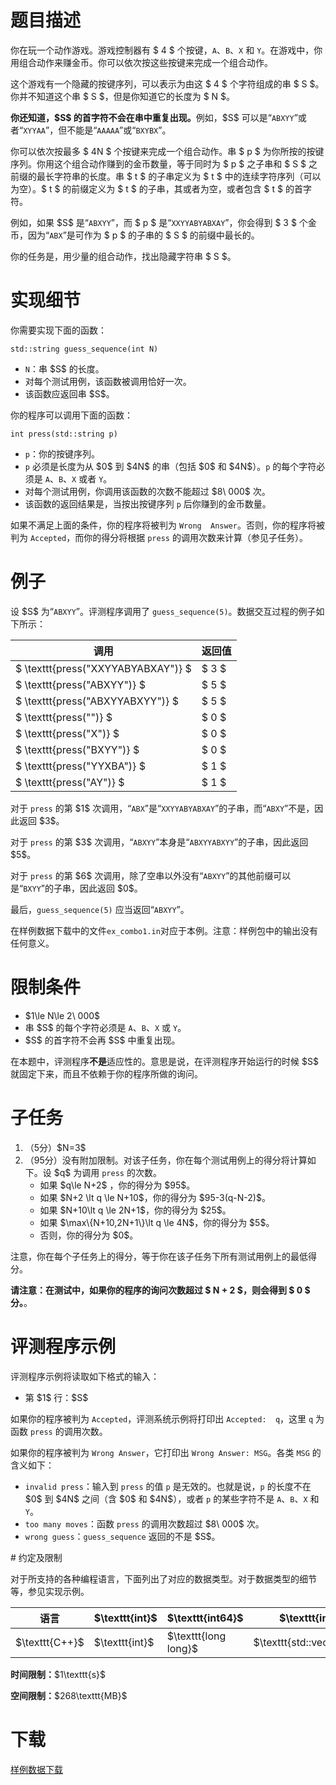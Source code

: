 # 题目描述

<p>你在玩一个动作游戏。游戏控制器有 $ 4 $ 个按键，<code>A</code>、<code>B</code>、<code>X</code> 和 <code>Y</code>。在游戏中，你用组合动作来赚金币。你可以依次按这些按键来完成一个组合动作。</p>
<p>这个游戏有一个隐藏的按键序列，可以表示为由这 $ 4 $ 个字符组成的串 $ S $。你并不知道这个串 $ S $，但是你知道它的长度为 $ N $。</p>
<p><strong>你还知道，$S$ 的首字符不会在串中重复出现。</strong>例如，$S$ 可以是“<code>ABXYY</code>”或者“<code>XYYAA</code>”，但不能是“<code>AAAAA</code>”或“<code>BXYBX</code>”。</p>
<p>你可以依次按最多 $ 4N $ 个按键来完成一个组合动作。串 $ p $ 为你所按的按键序列。你用这个组合动作赚到的金币数量，等于同时为 $ p $ 之子串和 $ S $ 之前缀的最长字符串的长度。串 $ t $ 的子串定义为 $ t $ 中的连续字符序列（可以为空）。$ t $ 的前缀定义为 $ t $ 的子串，其或者为空，或者包含 $ t $ 的首字符。</p>
<p>例如，如果 $S$ 是“<code>ABXYY</code>”，而 $ p $ 是“<code>XXYYABYABXAY</code>”，你会得到 $ 3 $ 个金币，因为“<code>ABX</code>”是可作为 $ p $ 的子串的 $ S $ 的前缀中最长的。</p>
<p>你的任务是，用少量的组合动作，找出隐藏字符串 $ S $。</p>

# 实现细节


<p>你需要实现下面的函数：</p>
<pre><code class="sh_cpp">std::string guess_sequence(int N)</code></pre>
<ul><li><code>N</code>：串 $S$ 的长度。</li>
<li>对每个测试用例，该函数被调用恰好一次。</li>
<li>该函数应返回串 $S$。</li>
</ul><p>你的程序可以调用下面的函数：</p>
<pre><code class="sh_cpp">int press(std::string p)</code></pre>
<ul><li><code>p</code>：你的按键序列。</li>
<li><code>p</code> 必须是长度为从 $0$ 到 $4N$ 的串（包括 $0$ 和 $4N$）。<code>p</code> 的每个字符必须是 <code>A</code>、<code>B</code>、<code>X</code> 或者 <code>Y</code>。</li>
<li>对每个测试用例，你调用该函数的次数不能超过 $8\ 000$ 次。</li>
<li>该函数的返回结果是，当按出按键序列 <code>p</code> 后你赚到的金币数量。</li>
</ul><p>如果不满足上面的条件，你的程序将被判为 <code>Wrong  Answer</code>。否则，你的程序将被判为 <code>Accepted</code>，而你的得分将根据 <code>press</code> 的调用次数来计算（参见子任务）。</p>

# 例子


<p>设 $S$ 为“<code>ABXYY</code>”。评测程序调用了 <code>guess_sequence(5)</code>。数据交互过程的例子如下所示：</p>
<div class="table-responsive">
<table class="table table-bordered table-text-center table-vertical-middle"><thead><tr><th>调用</th>
<th>返回值</th>
</tr></thead><tbody><tr><td> $ \texttt{press(&#34;XXYYABYABXAY&#34;)} $ </td><td> $ 3 $ </td></tr><tr><td> $ \texttt{press(&#34;ABXYY&#34;)} $ </td><td> $ 5 $ </td></tr><tr><td> $ \texttt{press(&#34;ABXYYABXYY&#34;)} $ </td><td> $ 5 $ </td></tr><tr><td> $ \texttt{press(&#34;&#34;)} $ </td><td> $ 0 $ </td></tr><tr><td> $ \texttt{press(&#34;X&#34;)} $ </td><td> $ 0 $ </td></tr><tr><td> $ \texttt{press(&#34;BXYY&#34;)} $ </td><td> $ 0 $ </td></tr><tr><td> $ \texttt{press(&#34;YYXBA&#34;)} $ </td><td> $ 1 $ </td></tr><tr><td> $ \texttt{press(&#34;AY&#34;)} $ </td><td> $ 1 $ </td></tr></tbody></table></div>

<p>对于 <code>press</code> 的第 $1$ 次调用，“<code>ABX</code>”是“<code>XXYYABYABXAY</code>”的子串，而“<code>ABXY</code>”不是，因此返回 $3$。</p>
<p>对于 <code>press</code> 的第 $3$ 次调用，“<code>ABXYY</code>”本身是“<code>ABXYYABXYY</code>”的子串，因此返回 $5$。</p>
<p>对于 <code>press</code> 的第 $6$ 次调用，除了空串以外没有“<code>ABXYY</code>”的其他前缀可以是“<code>BXYY</code>”的子串，因此返回 $0$。</p>
<p>最后，<code>guess_sequence(5)</code> 应当返回“<code>ABXYY</code>”。</p>
<p>在样例数据下载中的文件<code>ex_combo1.in</code>对应于本例。注意：样例包中的输出没有任何意义。</p>

# 限制条件


<ul><li>$1\le N\le 2\ 000$</li>
<li>串 $S$ 的每个字符必须是 <code>A</code>、<code>B</code>、<code>X</code> 或 <code>Y</code>。</li>
<li>$S$ 的首字符不会再 $S$ 中重复出现。</li>
</ul><p>在本题中，评测程序<strong>不是</strong>适应性的。意思是说，在评测程序开始运行的时候 $S$ 就固定下来，而且不依赖于你的程序所做的询问。</p>

# 子任务


<ol><li>（5分）$N=3$</li>
<li>（95分）没有附加限制。对该子任务，你在每个测试用例上的得分将计算如下。设 $q$ 为调用 <code>press</code> 的次数。<ul><li>如果 $q\le N+2$ ，你的得分为 $95$。</li>
<li>如果 $N+2 \lt q \le N+10$，你的得分为 $95-3(q-N-2)$。</li>
<li>如果 $N+10\lt q \le 2N+1$，你的得分为 $25$。</li>
<li>如果 $\max\{N+10,2N+1\}\lt q \le 4N$，你的得分为 $5$。</li>
<li>否则，你的得分为 $0$。</li>
</ul></li>
</ol><p>注意，你在每个子任务上的得分，等于你在该子任务下所有测试用例上的最低得分。</p>
<p><strong>请注意：在测试中，如果你的程序的询问次数超过 $ N + 2 $，则会得到 $ 0 $ 分。</strong>。</p>

# 评测程序示例


<p>评测程序示例将读取如下格式的输入：</p>
<ul><li>第 $1$ 行：$S$</li>
</ul><p>如果你的程序被判为 <code>Accepted</code>，评测系统示例将打印出 <code>Accepted:  q</code>，这里 <code>q</code> 为函数 <code>press</code> 的调用次数。</p>
<p>如果你的程序被判为 <code>Wrong Answer</code>，它打印出 <code>Wrong Answer: MSG</code>。各类 <code>MSG</code> 的含义如下：</p>
<ul><li><code>invalid press</code>：输入到 <code>press</code> 的值 <code>p</code> 是无效的。也就是说，<code>p</code> 的长度不在 $0$ 到 $4N$ 之间（含 $0$ 和 $4N$），或者 <code>p</code> 的某些字符不是 <code>A</code>、<code>B</code>、<code>X</code> 和 <code>Y</code>。</li>
<li><code>too many moves</code>：函数 <code>press</code> 的调用次数超过 $8\ 000$ 次。</li>
<li><code>wrong guess</code>：<code>guess_sequence</code> 返回的不是 $S$。</li>
</ul>
# 约定及限制


<p>对于所支持的各种编程语言，下面列出了对应的数据类型。对于数据类型的细节等，参见实现示例。</p>
<div class="table-responsive">
<table class="table table-bordered table-text-center table-vertical-middle"><thead><tr><th>语言</th>
<th>$\texttt{int}$</th>
<th>$\texttt{int64}$</th>
<th>$\texttt{int[]}$</th>
<th>数组$a$的长度</th>
<th>$\texttt{string}$</th>
</tr></thead><tbody><tr><td>$\texttt{C++}$</td><td>$\texttt{int}$</td><td>$\texttt{long long}$</td><td>$\texttt{std::vector&lt;int&gt;}$</td><td>$\texttt{a.size()}$</td><td>$\texttt{std::string}$</td></tr></tbody></table></div>

<p><strong>时间限制：</strong>$1\texttt{s}$</p>
<p><strong>空间限制：</strong>$268\texttt{MB}$</p>

# 下载


<p><a href="/download.php?type=problem&amp;id=405">样例数据下载</a></p>

